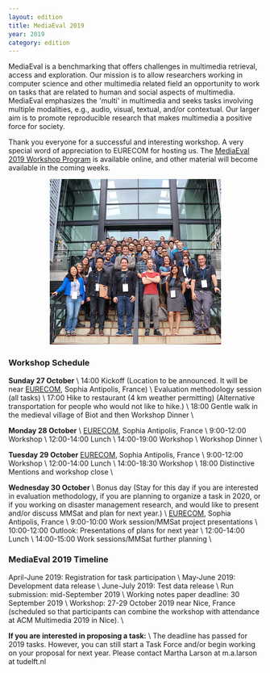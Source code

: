 ```yaml
---
layout: edition
title: MediaEval 2019
year: 2019
category: edition
---
```


MediaEval is a benchmarking that offers challenges in multimedia retrieval, access and exploration. Our mission is to allow researchers working in computer science and other multimedia related field an opportunity to work on tasks that are related to human and social aspects of multimedia. MediaEval emphasizes the 'multi' in multimedia and seeks tasks involving multiple modalities, e.g., audio, visual, textual, and/or contextual. Our larger aim is to promote reproducible research that makes multimedia a positive force for society.

Thank you everyone for a successful and interesting workshop. A very special word of appreciation to EURECOM for hosting us. The [MediaEval 2019 Workshop Program](http://multimediaeval.org/docs/MediaEval19_Program.pdf) is available online, and other material will become available in the coming weeks.

<div style="text-align:center"><img src="/assets/img/editions/2019/groupphoto.jpeg" /></div>

### Workshop Schedule

**Sunday 27 October** \\
14:00 Kickoff (Location to be announced. It will be near [EURECOM](http://www.eurecom.fr/fr), Sophia Antipolis, France) \\
Evaluation methodology session (all tasks) \\
17:00 Hike to restaurant (4 km weather permitting) (Alternative transportation for people who would not like to hike.) \\
18:00 Gentle walk in the medieval village of Biot and then Workshop Dinner \\

**Monday 28 October** \\
[EURECOM](http://www.eurecom.fr/fr), Sophia Antipolis, France \\
9:00-12:00 Workshop \\
12:00-14:00 Lunch \\
14:00-19:00 Workshop \\
Workshop Dinner \\

**Tuesday 29 October**
[EURECOM](http://www.eurecom.fr/fr), Sophia Antipolis, France \\
9:00-12:00 Workshop \\
12:00-14:00 Lunch \\
14:00-18:30 Workshop \\
18:00 Distinctive Mentions and workshop close \\

**Wednesday 30 October** \\
Bonus day (Stay for this day if you are interested in evaluation methodology, if you are planning to organize a task in 2020, or if you working on disaster management research, and would like to present and/or discuss MMSat and plan for next year.) \\
[EURECOM](http://www.eurecom.fr/fr), Sophia Antipolis, France \\
9:00-10:00 Work session/MMSat project presentations \\
10:00-12:00 Outlook: Presentations of plans for next year \\
12:00-14:00 Lunch \\
14:00-15:00 Work sessions/MMSat further planning \\

### MediaEval 2019 Timeline 

April-June 2019: Registration for task participation \\
May-June 2019: Development data release \\
June-July 2019: Test data release \\
Run submission: mid-September 2019 \\
Working notes paper deadline: 30 September 2019 \\
Workshop: 27-29 October 2019 near Nice, France 
(scheduled so that participants can combine the workshop with attendance at ACM Multimedia 2019 in Nice). \\

**If you are interested in proposing a task:** \\
The deadline has passed for 2019 tasks. However, you can still start a Task Force and/or begin working on your proposal for next year. Please contact Martha Larson at m.a.larson at tudelft.nl